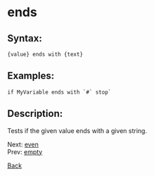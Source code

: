 # ends

## Syntax:
`{value} ends with {text}`

## Examples:
``if MyVariable ends with `#` stop` ``

## Description:
Tests if the given value ends with a given string.

Next: [even](even.md)  
Prev: [empty](empty.md)

[Back](../../README.md)
